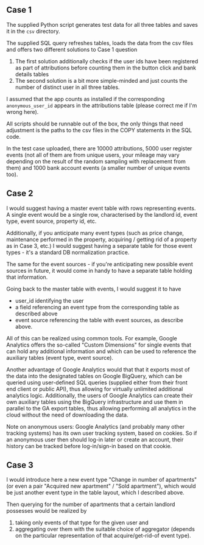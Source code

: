 ## Case 1

The supplied Python script generates test data for all three tables
and saves it in the `csv` directory.

The supplied SQL query refreshes tables, loads the data from the csv
files and offers two different solutions to Case 1 question
 1. The first solution additionally checks if the user ids have been
    registered as part of attributions before counting them in the
    button click and bank details tables
 2. The second solution is a bit more simple-minded and just counts
    the number of distinct user in all three tables.

I assumed that the app counts as installed if the corresponding
`anonymous_user_id` appears in the attributions table (please correct
me if I'm wrong here).

All scripts should be runnable out of the box, the only things that
need adjustment is the paths to the csv files in the COPY statements
in the SQL code.

In the test case uploaded, there are 10000 attributions, 5000 user
register events (not all of them are from unique users, your mileage
may vary depending on the result of the random sampling with
replacement from them) and 1000 bank account events (a smaller number
of unique events too).

## Case 2

I would suggest having a master event table with rows representing
events. A single event would be a single row, characterised by the
landlord id, event type, event source, property id, etc.

Additionally, if you anticipate many event types (such as price
change, maintenance performed in the property, acquiring / getting rid
of a property as in Case 3, etc.) I would suggest having a separate
table for those event types - it's a standard DB normalization
practice.

The same for the event sources - if you're anticipating new possible
event sources in future, it would come in handy to have a separate
table holding that information.

Going back to the master table with events, I would suggest it to  have
 - user_id identifying the user
 - a field referencing an event type from the corresponding table as
   described above
 - event source referencing the table with event sources, as describe
   above.

All of this can be realized using common tools. For example, Google
Analytics offers the so-called "Custom Dimensions" for single events
that can hold any additional information and which can be used to
reference the auxiliary tables (event type, event source).

Another advantage of Google Analytics would that that it exports most
of the data into the designated tables on Google BigQuery, which can
be queried using user-defined SQL queries (supplied either from their
front end client or public API), thus allowing for virtually unlimited
additional analytics logic. Additionally, the users of Google
Analytics can create their own auxiliary tables using the BigQuery
infrastructure and use them in parallel to the GA export tables, thus
allowing performing all analytics in the cloud without the need of
downloading the data.

Note on anonymous users: Google Analytics (and probably many other
tracking systems) has its own user tracking system, based on cookies.
So if an anonymous user then should log-in later or create an account,
their history can be tracked before log-in/sign-in based on that
cookie.


## Case 3

I would introduce here a new event type "Change in number of
apartments" (or even a pair "Acquired new apartment" / "Sold
apartment"), which would be just another event type in the table
layout, which I described above.

Then querying for the number of apartments that a certain landlord
possesses would be realized by
 1. taking only events of that type for the given user and
 2. aggregating over them with the suitable choice of aggregator
    (depends on the particular representation of that
    acquire/get-rid-of event type).
